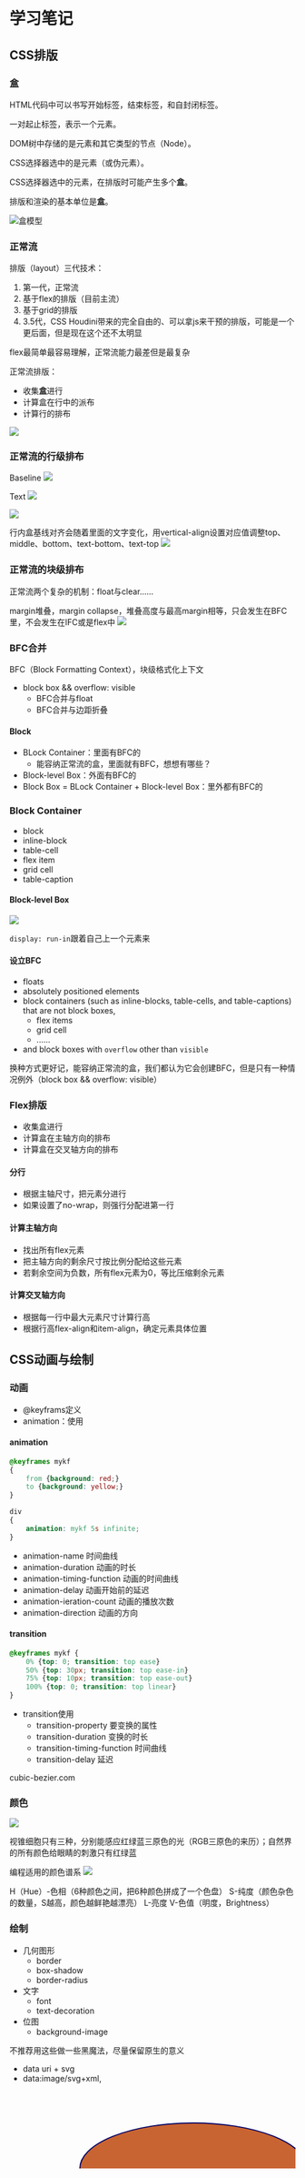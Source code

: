 # 学习笔记

## CSS排版

### 盒

HTML代码中可以书写开始标签，结束标签，和自封闭标签。

一对起止标签，表示一个元素。

DOM树中存储的是元素和其它类型的节点（Node）。

CSS选择器选中的是元素（或伪元素）。

CSS选择器选中的元素，在排版时可能产生多个**盒**。

排版和渲染的基本单位是**盒**。

![盒模型](2021-03-21-172005_1920x1080_scrot.png)

### 正常流

排版（layout）三代技术：

1. 第一代，正常流
2. 基于flex的排版（目前主流）
3. 基于grid的排版
4. 3.5代，CSS Houdini带来的完全自由的、可以拿js来干预的排版，可能是一个更后面，但是现在这个还不太明显

flex最简单最容易理解，正常流能力最差但是最复杂

正常流排版：

* 收集**盒**进行
* 计算盒在行中的派布
* 计算行的排布

![](2021-03-21-191858_1920x1080_scrot.png)

### 正常流的行级排布

Baseline
![](2021-03-21-204403_1920x1080_scrot.png)

Text
![](2021-03-21-204703_1920x1080_scrot.png)

![](2021-03-21-211305_1920x1080_scrot.png)

行内盒基线对齐会随着里面的文字变化，用vertical-align设置对应值调整top、middle、bottom、text-bottom、text-top
![](2021-03-21-211742_1920x1080_scrot.png)

### 正常流的块级排布

正常流两个复杂的机制：float与clear……

margin堆叠，margin collapse，堆叠高度与最高margin相等，只会发生在BFC里，不会发生在IFC或是flex中
![](2021-03-21-214343_1920x1080_scrot.png)

### BFC合并

BFC（Block Formatting Context），块级格式化上下文

* block box && overflow: visible
    * BFC合并与float
    * BFC合并与边距折叠

#### Block

* BLock Container：里面有BFC的
    * 能容纳正常流的盒，里面就有BFC，想想有哪些？
* Block-level Box：外面有BFC的
* Block Box = BLock Container + Block-level Box：里外都有BFC的

### Block Container

* block
* inline-block
* table-cell
* flex item
* grid cell
* table-caption

#### Block-level Box

![](2021-03-23-215119_1920x1080_scrot.png)

`display: run-in`跟着自己上一个元素来

#### 设立BFC

* floats
* absolutely positioned elements
* block containers (such as inline-blocks, table-cells, and table-captions) that are not block boxes,
    * flex items
    * grid cell
    * ......
* and block boxes with `overflow` other than `visible`

换种方式更好记，能容纳正常流的盒，我们都认为它会创建BFC，但是只有一种情况例外（block box && overflow: visible）

### Flex排版

* 收集盒进行
* 计算盒在主轴方向的排布
* 计算盒在交叉轴方向的排布

#### 分行

* 根据主轴尺寸，把元素分进行
* 如果设置了no-wrap，则强行分配进第一行

#### 计算主轴方向

* 找出所有flex元素
* 把主轴方向的剩余尺寸按比例分配给这些元素
* 若剩余空间为负数，所有flex元素为0，等比压缩剩余元素

#### 计算交叉轴方向

* 根据每一行中最大元素尺寸计算行高
* 根据行高flex-align和item-align，确定元素具体位置

## CSS动画与绘制

### 动画

* @keyframs定义
* animation：使用

#### animation

```css
@keyframes mykf
{
    from {background: red;}
    to {background: yellow;}
}

div
{
    animation: mykf 5s infinite;
}
```

* animation-name 时间曲线
* animation-duration 动画的时长
* animation-timing-function 动画的时间曲线
* animation-delay 动画开始前的延迟
* animation-ieration-count 动画的播放次数
* animation-direction 动画的方向

#### transition

```css
@keyframes mykf {
    0% {top: 0; transition: top ease}
    50% {top: 30px; transition: top ease-in}
    75% {top: 10px; transition: top ease-out}
    100% {top: 0; transition: top linear}
}
```

* transition使用
    * transition-property 要变换的属性
    * transition-duration 变换的时长
    * transition-timing-function 时间曲线
    * transition-delay 延迟

cubic-bezier.com

### 颜色

![](2021-03-28-204442_2560x1440_scrot.png)

视锥细胞只有三种，分别能感应红绿蓝三原色的光（RGB三原色的来历）；自然界的所有颜色给眼睛的刺激只有红绿蓝

编程适用的颜色谱系
![](2021-03-28-205228_2560x1440_scrot.png)

H（Hue）-色相（6种颜色之间，把6种颜色拼成了一个色盘）
S-纯度（颜色杂色的数量，S越高，颜色越鲜艳越漂亮）
L-亮度
V-色值（明度，Brightness）

### 绘制

* 几何图形
    * border
    * box-shadow
    * border-radius
* 文字
    * font
    * text-decoration
* 位图
    * background-image

不推荐用这些做一些黑魔法，尽量保留原生的意义

* data uri + svg
* data:image/svg+xml,<svg width="100%" height="100%" version="1.1" xmlns="http://www.w3.org/2000/svg"><ellipse cx="300" cy="150" rx="200" ry="80" style="fill:rgb(200,100,50);stroke:rgb(0,0,100); stroke-width:2"/></svg>